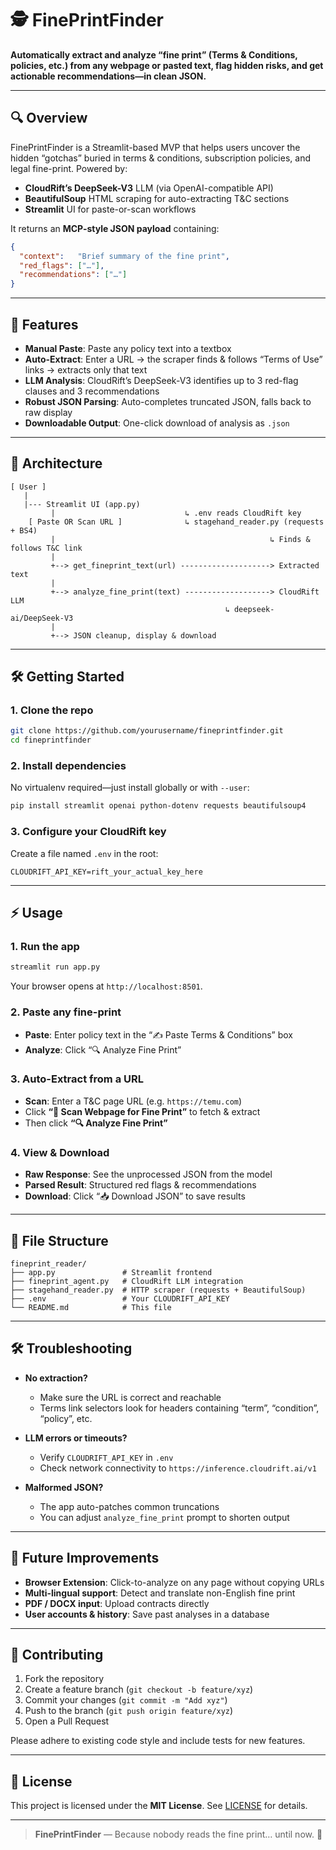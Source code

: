 # 🕵️ FinePrintFinder

**Automatically extract and analyze “fine print” (Terms & Conditions, policies, etc.) from any webpage or pasted text, flag hidden risks, and get actionable recommendations—in clean JSON.**

---

## 🔍 Overview

FinePrintFinder is a Streamlit-based MVP that helps users uncover the hidden “gotchas” buried in terms & conditions, subscription policies, and legal fine-print. Powered by:

- **CloudRift’s DeepSeek-V3** LLM (via OpenAI-compatible API)  
- **BeautifulSoup** HTML scraping for auto-extracting T&C sections  
- **Streamlit** UI for paste-or-scan workflows

It returns an **MCP-style JSON payload** containing:

```json
{
  "context":   "Brief summary of the fine print",
  "red_flags": ["…"], 
  "recommendations": ["…"]
}
```

---

## 🚀 Features

- **Manual Paste**: Paste any policy text into a textbox  
- **Auto-Extract**: Enter a URL → the scraper finds & follows “Terms of Use” links → extracts only that text  
- **LLM Analysis**: CloudRift’s DeepSeek-V3 identifies up to 3 red-flag clauses and 3 recommendations  
- **Robust JSON Parsing**: Auto-completes truncated JSON, falls back to raw display  
- **Downloadable Output**: One-click download of analysis as `.json`  

---

## 📐 Architecture

```
[ User ]  
   |  
   |--- Streamlit UI (app.py)  
         |                             ↳ .env reads CloudRift key  
    [ Paste OR Scan URL ]              ↳ stagehand_reader.py (requests + BS4)  
         |                                                ↳ Finds & follows T&C link  
         |  
         +--> get_fineprint_text(url) --------------------> Extracted text  
         |  
         +--> analyze_fine_print(text) -------------------> CloudRift LLM  
                                                ↳ deepseek-ai/DeepSeek-V3  
         |  
         +--> JSON cleanup, display & download  
```

---

## 🛠 Getting Started

### 1. Clone the repo

```bash
git clone https://github.com/yourusername/fineprintfinder.git
cd fineprintfinder
```

### 2. Install dependencies

No virtualenv required—just install globally or with `--user`:

```bash
pip install streamlit openai python-dotenv requests beautifulsoup4
```

### 3. Configure your CloudRift key

Create a file named `.env` in the root:

```env
CLOUDRIFT_API_KEY=rift_your_actual_key_here
```

---

## ⚡ Usage

### 1. Run the app

```bash
streamlit run app.py
```

Your browser opens at `http://localhost:8501`.

### 2. Paste any fine-print

- **Paste**: Enter policy text in the “✍️ Paste Terms & Conditions” box  
- **Analyze**: Click “🔍 Analyze Fine Print”  

### 3. Auto-Extract from a URL

- **Scan**: Enter a T&C page URL (e.g. `https://temu.com`)  
- Click **“🔎 Scan Webpage for Fine Print”** to fetch & extract  
- Then click **“🔍 Analyze Fine Print”**  

### 4. View & Download

- **Raw Response**: See the unprocessed JSON from the model  
- **Parsed Result**: Structured red flags & recommendations  
- **Download**: Click “📥 Download JSON” to save results  

---

## 📂 File Structure

```
fineprint_reader/
├── app.py               # Streamlit frontend  
├── fineprint_agent.py   # CloudRift LLM integration  
├── stagehand_reader.py  # HTTP scraper (requests + BeautifulSoup)  
├── .env                 # Your CLOUDRIFT_API_KEY  
└── README.md            # This file  
```

---

## 🛠 Troubleshooting

- **No extraction?**  
  - Make sure the URL is correct and reachable  
  - Terms link selectors look for headers containing “term”, “condition”, “policy”, etc.

- **LLM errors or timeouts?**  
  - Verify `CLOUDRIFT_API_KEY` in `.env`  
  - Check network connectivity to `https://inference.cloudrift.ai/v1`

- **Malformed JSON?**  
  - The app auto-patches common truncations  
  - You can adjust `analyze_fine_print` prompt to shorten output  

---

## 🚀 Future Improvements

- **Browser Extension**: Click-to-analyze on any page without copying URLs  
- **Multi-lingual support**: Detect and translate non-English fine print  
- **PDF / DOCX input**: Upload contracts directly  
- **User accounts & history**: Save past analyses in a database  

---

## 🤝 Contributing

1. Fork the repository  
2. Create a feature branch (`git checkout -b feature/xyz`)  
3. Commit your changes (`git commit -m "Add xyz"`)  
4. Push to the branch (`git push origin feature/xyz`)  
5. Open a Pull Request  

Please adhere to existing code style and include tests for new features.

---

## 📄 License

This project is licensed under the **MIT License**. See [LICENSE](LICENSE) for details.

---

> **FinePrintFinder** — Because nobody reads the fine print… until now. 🚀  
